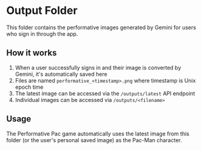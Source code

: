 # Output Folder

This folder contains the performative images generated by Gemini for users who sign in through the app.

## How it works

1. When a user successfully signs in and their image is converted by Gemini, it's automatically saved here
2. Files are named `performative_<timestamp>.png` where timestamp is Unix epoch time
3. The latest image can be accessed via the `/outputs/latest` API endpoint
4. Individual images can be accessed via `/outputs/<filename>`

## Usage

The Performative Pac game automatically uses the latest image from this folder (or the user's personal saved image) as the Pac-Man character.
